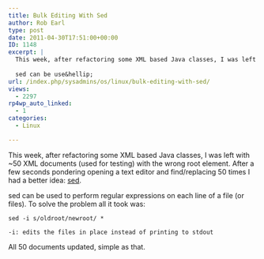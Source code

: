 ```yaml
---
title: Bulk Editing With Sed
author: Rob Earl
type: post
date: 2011-04-30T17:51:00+00:00
ID: 1148
excerpt: |
  This week, after refactoring some XML based Java classes, I was left with ~50 XML documents (used for testing) with the wrong root element. After a few seconds pondering opening vim and find/replacing 50 times I had a better idea: sed.
  
  sed can be use&hellip;
url: /index.php/sysadmins/os/linux/bulk-editing-with-sed/
views:
  - 2297
rp4wp_auto_linked:
  - 1
categories:
  - Linux

---
```

This week, after refactoring some XML based Java classes, I was left with ~50 XML documents (used for testing) with the wrong root element. After a few seconds pondering opening a text editor and find/replacing 50 times I had a better idea: [sed][1].

sed can be used to perform regular expressions on each line of a file (or files). To solve the problem all it took was:

```
sed -i s/oldroot/newroot/ *

-i: edits the files in place instead of printing to stdout
```
All 50 documents updated, simple as that.

 [1]: http://www.gnu.org/software/sed/manual/sed.html